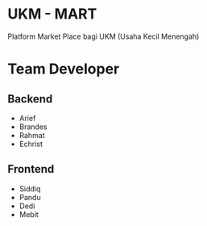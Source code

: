 # UKM - MART
Platform Market Place bagi UKM (Usaha Kecil Menengah)


# Team Developer

## Backend
* Arief
* Brandes
* Rahmat
* Echrist

## Frontend
* Siddiq
* Pandu
* Dedi
* Mebit
